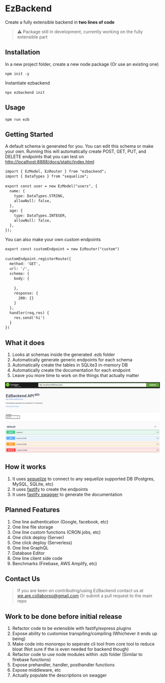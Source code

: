 # EzBackend

Create a fully extensible backend in **two lines of code**

> ⚠️ Package still in development, currently working on the fully extensible part

## Installation

In a new project folder, create a new node package  (Or use an existing one)

```
npm init -y
```

Instantiate ezbackend

```
npx ezbackend init
```

## Usage

```
npm run ezb
```

## Getting Started

A default schema is generated for you. You can edit this schema or make your own. 
Running this will automatically create POST, GET, PUT, and DELETE endpoints that you can test on [http://localhost:8888/docs/static/index.html](http://localhost:8888/docs/static/index.html)

```tsx
import { EzModel, EzRouter } from "ezbackend";
import { DataTypes } from "sequelize";

export const user = new EzModel("users", {
  name: {
    type: DataTypes.STRING,
    allowNull: false,
  },
  age: {
    type: DataTypes.INTEGER,
    allowNull: false,
  },
});
```

You can also make your own custom endpoints

```tsx
export const customEndpoint = new EzRouter("custom")

customEndpoint.registerRoute({
  method: 'GET',
  url: '/',
  schema: {
    body: {

    },
    response: {
      200: {}
    }
  },
  handler(req,res) {
    res.send('hi')
  }
})
```

## What it does

1. Looks at schemas inside the generated .ezb folder
2. Automatically generate generic endpoints for each schema
3. Automatically create the tables in SQLite3 in-memory DB
4. Automatically create the documentation for each endpoint
5. Leave you more time to work on the things that actually matter

![documentation](/swagger-image.png)

## How it works

1. It uses [sequelize](https://sequelize.org/master/) to connect to any sequelize supported DB (Postgres, MySQL, SQLite, etc)
2. It uses [fastify](https://www.fastify.io/) to create the endpoints
3. It uses [fastify swagger](https://github.com/fastify/fastify-swagger) to generate the documentation

## Planned Features

1. One line authentication (Google, facebook, etc)
2. One line file storage
3. One line custom functions (CRON jobs, etc)
4. One click deploy (Server)
5. One click deploy (Serverless)
6. One line GraphQL
7. Database Editor
8. One line client side code
9. Benchmarks (Firebase, AWS Amplify, etc)

## Contact Us

> If you are keen on contributing/using EzBackend contact us at we.are.collaboroo@gmail.com
Or submit a pull request to the main repo

## Work to be done before initial release

1. Refactor code to be extensible with fastify/express plugins
2. Expose ability to customise transpiling/compiling (Whichever it ends up being)
3. Make code into monorepo to seperate cli tool from core tool to reduce bloat (Not sure if the is even needed for backend though)
4. Refactor code to use node modules within .ezb folder (Similar to firebase functions)
5. Expose prehandler, handler, posthandler functions
6. Expose middleware, etc
7. Actually populate the descriptions on swagger